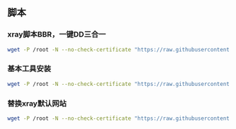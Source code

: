 ## 脚本

### xray脚本BBR，一键DD三合一
````bash
wget -P /root -N --no-check-certificate "https://raw.githubusercontent.com/mack-a/v2ray-agent/master/install.sh" && chmod 700 /root/install.sh && /root/install.sh

````

### 基本工具安装
````bash
wget -P /root -N --no-check-certificate "https://raw.githubusercontent.com/fighthawklyl/Linux/master/vps_init.sh" && chmod 700 /root/vps_init.sh && /root/vps_init.sh
````

### 替换xray默认网站
````bash
wget -P /root -N --no-check-certificate "https://raw.githubusercontent.com/fighthawklyl/Linux/master/nginx.sh" && chmod 700 /root/nginx.sh && /root/nginx.sh
````
